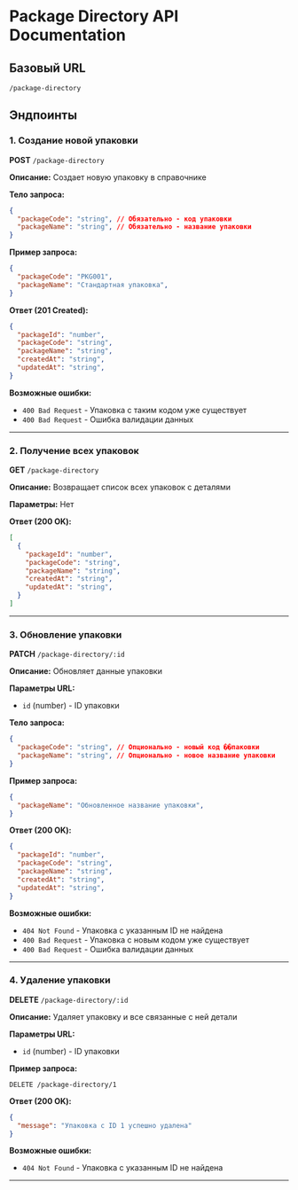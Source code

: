 # Package Directory API Documentation

## Базовый URL
```
/package-directory
```

## Эндпоинты

### 1. Создание новой упаковки
**POST** `/package-directory`

**Описание:** Создает новую упаковку в справочнике

**Тело запроса:**
```json
{
  "packageCode": "string", // Обязательно - код упаковки
  "packageName": "string", // Обязательно - название упаковки
}
```

**Пример запроса:**
```json
{
  "packageCode": "PKG001",
  "packageName": "Стандартная упаковка",
}
```

**Ответ (201 Created):**
```json
{
  "packageId": "number",
  "packageCode": "string",
  "packageName": "string",
  "createdAt": "string",
  "updatedAt": "string",
}
```

**Возможные ошибки:**
- `400 Bad Request` - Упаковка с таким кодом уже существует
- `400 Bad Request` - Ошибка валидации данных

---

### 2. Получение всех упаковок
**GET** `/package-directory`

**Описание:** Возвращает список всех упаковок с деталями

**Параметры:** Нет

**Ответ (200 OK):**
```json
[
  {
    "packageId": "number",
    "packageCode": "string",
    "packageName": "string",
    "createdAt": "string",
    "updatedAt": "string",
  }
]
```

---

### 3. Обновление упаковки
**PATCH** `/package-directory/:id`

**Описание:** Обновляет данные упаковки

**Параметры URL:**
- `id` (number) - ID упаковки

**Тело запроса:**
```json
{
  "packageCode": "string", // Опционально - новый код ��паковки
  "packageName": "string", // Опционально - новое название упаковки
}
```

**Пример запроса:**
```json
{
  "packageName": "Обновленное название упаковки",
}
```

**Ответ (200 OK):**
```json
{
  "packageId": "number",
  "packageCode": "string",
  "packageName": "string",
  "createdAt": "string",
  "updatedAt": "string",
}
```

**Возможные ошибки:**
- `404 Not Found` - Упаковка с указанным ID не найдена
- `400 Bad Request` - Упаковка с новым кодом уже существует
- `400 Bad Request` - Ошибка валидации данных

---

### 4. Удаление упаковки
**DELETE** `/package-directory/:id`

**Описание:** Удаляет упаковку и все связанные с ней детали

**Параметры URL:**
- `id` (number) - ID упаковки

**Пример запроса:**
```
DELETE /package-directory/1
```

**Ответ (200 OK):**
```json
{
  "message": "Упаковка с ID 1 успешно удалена"
}
```

**Возможные ошибки:**
- `404 Not Found` - Упаковка с указанным ID не найдена

---
